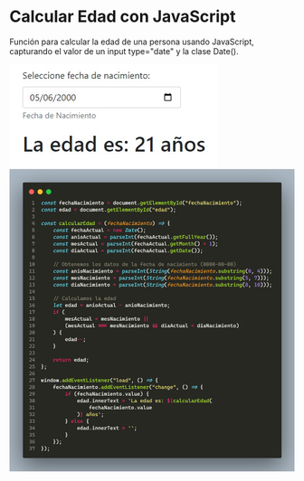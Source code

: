 # Calcular Edad con JavaScript

Función para calcular la edad de una persona usando JavaScript, capturando el valor de un input type="date" y la clase Date().

![](./images/preview1.jpg)
<br/>
![](./images/preview2.png)
